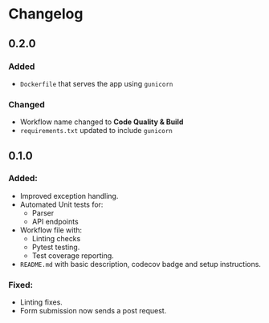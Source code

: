 # Changelog

## 0.2.0
### Added
- `Dockerfile` that serves the app using `gunicorn`
### Changed
- Workflow name changed to **Code Quality & Build**
- `requirements.txt` updated to include `gunicorn`

## 0.1.0
### Added:
- Improved exception handling.
- Automated Unit tests for:
    - Parser
    - API endpoints
- Workflow file with:
    - Linting checks
    - Pytest testing.
    - Test coverage reporting.
- `README.md` with basic description, codecov badge and setup instructions.
### Fixed:
- Linting fixes.
- Form submission now sends a post request.
